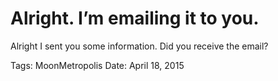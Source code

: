 # Alright. I’m emailing it to you.
Alright I sent you some information.
Did you receive the email?

Tags: MoonMetropolis
Date: April 18, 2015